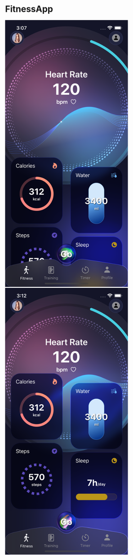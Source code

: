 # FitnessApp



<img src="ss/1.png" alt="Main Page" width="400"/>


<img src="ss/2.png" alt="Main Page" width="400"/>
